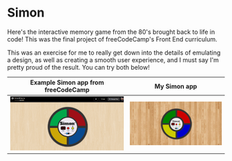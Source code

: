 # Simon

Here's the interactive memory game from the 80's brought back to life in code! This was the final project of freeCodeCamp's Front End curriculum.

This was an exercise for me to really get down into the details of emulating a design, as well as creating a smooth user experience, and I must say I'm pretty proud of the result. You can try both below!

| Example Simon app from freeCodeCamp                                                   | My Simon app                                |
| ------------------------------------------------------------------------------------- | ------------------------------------------- |
| [![Example Simon app](example-simon-app.png)](https://codepen.io/Em-Ant/full/QbRyqq/) | [![My Simon app](simon-pic.png)](https://etet245.github.io/simon) |
